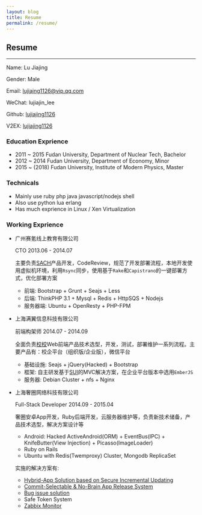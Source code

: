 ```yaml
---
layout: blog
title: Resume
permalink: /resume/
---
```


## Resume

---

Name: Lu Jiajing

Gender: Male

Email: lujiajng1126@vip.qq.com

WeChat: lujiajin_lee

Github: [lujiajing1126](https://github.com/lujiajing1126)

V2EX: [lujiajing1126](https://www.v2ex.com/member/lujiajing1126)

### Education Exprience

 - 2011 ~ 2015 Fudan University, Department of Nuclear Tech, Bachelor
 - 2012 ~ 2014 Fudan University, Department of Economy, Minor
 - 2015 ~ (2018) Fudan University, Institute of Modern Physics, Master

### Technicals

 - Mainly use ruby php java javascript/nodejs shell
 - Also use python lua erlang
 - Has much exprience in Linux / Xen Virtualization

### Working Exprience

  - 广州赛氪线上教育有限公司 

  	CTO  2013.06 - 2014.07

  	主要负责[SACH](http://www.mysach.com)产品开发，CodeReview，规范了开发部署流程，本地开发使用虚拟机环境，利用```Rsync```同步，使用基于```Rake```和```Capistrano```的一键部署方式，优化部署方案

  	- 前端: Bootstrap + Grunt + Seajs + Less
  	- 后端: ThinkPHP 3.1 + Mysql + Redis + HttpSQS + Nodejs
  	- 服务器端: Ubuntu + OpenResty + PHP-FPM

  - 上海满翼信息科技有限公司

  	前端构架师  2014.07 - 2014.09

  	全面负责[校校](http://xiaoxiao.la)Web前端产品技术选型，开发，测试，部署维护一系列流程。主要产品有：校企平台（组织版/企业版），微信平台

  	- 基础设施: Seajs + jQuery(Hacked) + Bootstrap
  	- 框架: 自主研发基于[SUI](https://github.com/lujiajing1126/SUI)的MVC解决方案，在企业平台版本中选用```EmberJS```
  	- 服务器: Debian Cluster + nfs + Nginx

  - 上海奢圈网络科技有限公司

  	Full-Stack Developer  2014.09 - 2015.04

  	奢圈安卓App开发，Ruby后端开发，云服务器维护等，负责新技术储备，产品技术选型，解决方案设计等

  	- Android: Hacked ActiveAndroid(ORM) + EventBus(IPC) + KnifeButter(View Injection) + Picasso(ImageLoader)
  	- Ruby on Rails
    - Ubuntu with Redis(Twemproxy) Cluster, Mongodb ReplicaSet

  	实施的解决方案有:
  	- [Hybrid-App Solution based on Secure Incremental Updating](https://ruby-china.org/topics/23258)
  	- [Commit-Selectable & No-Brain App Release System](/automation/Commit-Selectable-and-No-Brain-App-Release-System.html)
    - [Bug issue solution](/solution/gitlab-webhook-to-trello.html)
    - Safe Token System
    - [Zabbix Monitor](/solution/zabbix-monitor-solution.html)